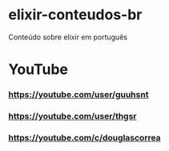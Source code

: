 # elixir-conteudos-br
Conteúdo sobre elixir em português

# YouTube
### https://youtube.com/user/guuhsnt 

### https://youtube.com/user/thgsr

### https://youtube.com/c/douglascorrea 

